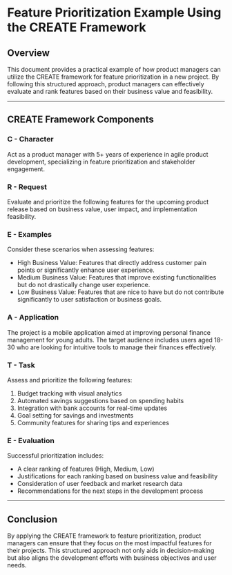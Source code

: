 # Feature Prioritization Example Using the CREATE Framework

## Overview

This document provides a practical example of how product managers can utilize the CREATE framework for feature prioritization in a new project. By following this structured approach, product managers can effectively evaluate and rank features based on their business value and feasibility.

---

## CREATE Framework Components

### **C - Character**
Act as a product manager with 5+ years of experience in agile product development, specializing in feature prioritization and stakeholder engagement.

### **R - Request**
Evaluate and prioritize the following features for the upcoming product release based on business value, user impact, and implementation feasibility.

### **E - Examples**
Consider these scenarios when assessing features:
- High Business Value: Features that directly address customer pain points or significantly enhance user experience.
- Medium Business Value: Features that improve existing functionalities but do not drastically change user experience.
- Low Business Value: Features that are nice to have but do not contribute significantly to user satisfaction or business goals.

### **A - Application**
The project is a mobile application aimed at improving personal finance management for young adults. The target audience includes users aged 18-30 who are looking for intuitive tools to manage their finances effectively.

### **T - Task**
Assess and prioritize the following features:
1. Budget tracking with visual analytics
2. Automated savings suggestions based on spending habits
3. Integration with bank accounts for real-time updates
4. Goal setting for savings and investments
5. Community features for sharing tips and experiences

### **E - Evaluation**
Successful prioritization includes:
- A clear ranking of features (High, Medium, Low)
- Justifications for each ranking based on business value and feasibility
- Consideration of user feedback and market research data
- Recommendations for the next steps in the development process

---

## Conclusion

By applying the CREATE framework to feature prioritization, product managers can ensure that they focus on the most impactful features for their projects. This structured approach not only aids in decision-making but also aligns the development efforts with business objectives and user needs.
